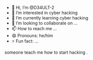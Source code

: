 - 👋 Hi, I’m @D34ULT-2
- 👀 I’m interested in cyber hacking
- 🌱 I’m currently learning cyber hacking
- 💞️ I’m looking to collaborate on ...
- 📫 How to reach me ...
- 😄 Pronouns: he/him
- ⚡ Fun fact: ...

someone teach me how to start hacking .
